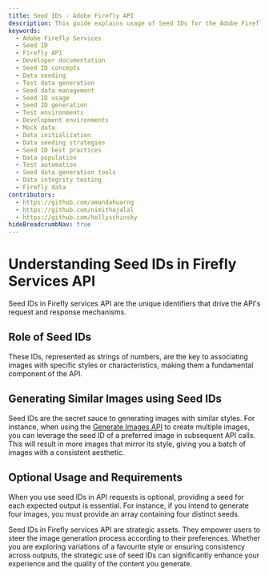 ```yaml
---
title: Seed IDs - Adobe Firefly API
description: This guide explains usage of Seed IDs for the Adobe Firefly API.
keywords:
  - Adobe Firefly Services
  - Seed ID
  - Firefly API
  - Developer documentation
  - Seed ID concepts
  - Data seeding
  - Test data generation
  - Seed data management
  - Seed ID usage
  - Seed ID generation
  - Test environments
  - Development environments
  - Mock data
  - Data initialization
  - Data seeding strategies
  - Seed ID best practices
  - Data population
  - Test automation
  - Seed data generation tools
  - Data integrity testing
  - Firefly data
contributors:
  - https://github.com/amandahuarng
  - https://github.com/nimithajalal
  - https://github.com/hollyschinsky
hideBreadcrumbNav: true
---
```


# Understanding Seed IDs in Firefly Services API

Seed IDs in Firefly services API are the unique identifiers that drive the API's request and response mechanisms. 

## Role of Seed IDs

These IDs, represented as strings of numbers, are the key to associating images with specific styles or characteristics, making them a fundamental component of the API.

## Generating Similar Images using Seed IDs

Seed IDs are the secret sauce to generating images with similar styles. For instance, when using the [Generate Images API](../../api/image_generation/V3/) to create multiple images, you can leverage the seed ID of a preferred image in subsequent API calls. This will result in more images that mirror its style, giving you a batch of images with a consistent aesthetic.

## Optional Usage and Requirements

When you use seed IDs in API requests is optional, providing a seed for each expected output is essential. For instance, if you intend to generate four images, you must provide an array containing four distinct seeds.

Seed IDs in Firefly services API are strategic assets. They empower users to steer the image generation process according to their preferences. Whether you are exploring variations of a favourite style or ensuring consistency across outputs, the strategic use of seed IDs can significantly enhance your experience and the quality of the content you generate.